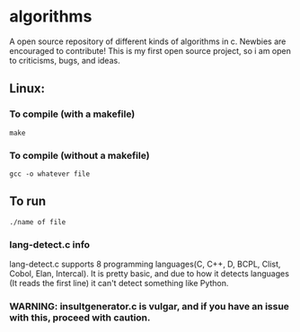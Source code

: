 # algorithms
A open source repository of different kinds of algorithms in c. Newbies are encouraged to contribute!
This is my first open source project, so i am open to criticisms, bugs, and ideas.

## Linux:
### To compile  (with a makefile)
`make`
### To compile (without a makefile)
`gcc -o whatever file`

## To run
`./name of file`


### lang-detect.c info
lang-detect.c supports 8 programming languages(C, C++, D, BCPL, Clist, Cobol, Elan, Intercal). It is pretty basic, and due to how it detects languages
(It reads the first line) it can't detect something like Python.

### WARNING: insultgenerator.c is vulgar, and if you have an issue with this, proceed with caution.
